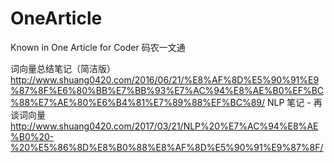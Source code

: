# OneArticle
Known in One Article for Coder
码农一文通

 词向量总结笔记（简洁版） http://www.shuang0420.com/2016/06/21/%E8%AF%8D%E5%90%91%E9%87%8F%E6%80%BB%E7%BB%93%E7%AC%94%E8%AE%B0%EF%BC%88%E7%AE%80%E6%B4%81%E7%89%88%EF%BC%89/
  NLP 笔记 - 再谈词向量 http://www.shuang0420.com/2017/03/21/NLP%20%E7%AC%94%E8%AE%B0%20-%20%E5%86%8D%E8%B0%88%E8%AF%8D%E5%90%91%E9%87%8F/
